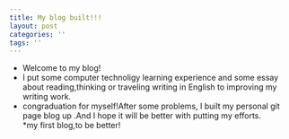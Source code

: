 ```yaml
---
title: My blog built!!!
layout: post
categories: ''
tags: ''
---
```

*  Welcome to my blog!<br/>
  *  I put some computer technoligy learning experience and some essay about reading,thinking or traveling writing in English to improving my writing work.<br/>
  *  congraduation for myself!After some problems, I built my personal git page blog up .And I hope it will be better with putting my efforts.<br/>
                                                                                                                                *my first blog,to be better!